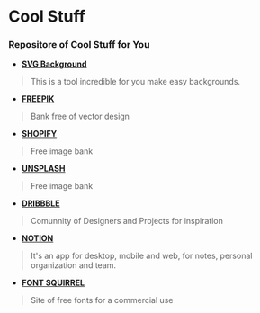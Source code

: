 # Cool Stuff
### Repositore of Cool Stuff for You

- [**SVG Background**](https://www.svgbackgrounds.com/)  
 >This is a tool incredible for you make easy backgrounds. 

- [**FREEPIK**](https://br.freepik.com/) 
 >Bank free of vector design

- [**SHOPIFY**](https://burst.shopify.com/)  
 >Free image bank

- [**UNSPLASH**](https://unsplash.com/) 
 >Free image bank

- [**DRIBBBLE**](https://dribbble.com/) 
 >Comunnity of Designers and Projects for inspiration
 
 - [**NOTION**](https://www.notion.so/) 
 >It's an app for desktop, mobile and web, for notes, personal organization and  team.
 
 - [**FONT SQUIRREL**](https://www.fontsquirrel.com/)
 > Site of free fonts for a commercial use
